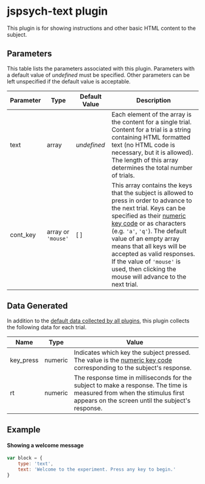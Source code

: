 # jspsych-text plugin

This plugin is for showing instructions and other basic HTML content to the subject.

## Parameters

This table lists the parameters associated with this plugin. Parameters with a default value of *undefined* must be specified. Other parameters can be left unspecified if the default value is acceptable.

Parameter | Type | Default Value | Description
----------|------|---------------|------------
text | array | *undefined* | Each element of the array is the content for a single trial. Content for a trial is a string containing HTML formatted text (no HTML code is necessary, but it is allowed). The length of this array determines the total number of trials.
cont_key | array or `'mouse'` | [ ] | This array contains the keys that the subject is allowed to press in order to advance to the next trial. Keys can be specified as their [numeric key code](http://www.cambiaresearch.com/articles/15/javascript-char-codes-key-codes) or as characters (e.g. `'a'`, `'q'`). The default value of an empty array means that all keys will be accepted as valid responses. If the value of `'mouse'` is used, then clicking the mouse will advance to the next trial.


## Data Generated

In addition to the [default data collected by all plugins](), this plugin collects the following data for each trial.

Name | Type | Value
-----|------|------
key_press | numeric | Indicates which key the subject pressed. The value is the [numeric key code](http://www.cambiaresearch.com/articles/15/javascript-char-codes-key-codes) corresponding to the subject's response.
rt | numeric | The response time in milliseconds for the subject to make a response. The time is measured from when the stimulus first appears on the screen until the subject's response. 

## Example

#### Showing a welcome message

```javascript
var block = {
	type: 'text',
	text: 'Welcome to the experiment. Press any key to begin.'
}
```
